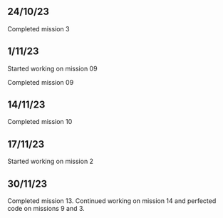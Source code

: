 ## 24/10/23 
Completed mission 3

## 1/11/23
Started working on mission 09

Completed mission 09

## 14/11/23
Completed mission 10

## 17/11/23 
Started working on mission 2

## 30/11/23
Completed mission 13. Continued working on mission 14 and perfected code on missions 9 and 3.
